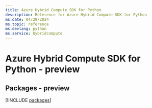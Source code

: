 ```yaml
---
title: Azure Hybrid Compute SDK for Python
description: Reference for Azure Hybrid Compute SDK for Python
ms.date: 04/29/2024
ms.topic: reference
ms.devlang: python
ms.service: hybridcompute
---
```

# Azure Hybrid Compute SDK for Python - preview
## Packages - preview
[!INCLUDE [packages](hybrid-compute-index.md)]